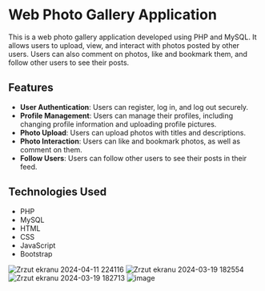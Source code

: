 # Web Photo Gallery Application

This is a web photo gallery application developed using PHP and MySQL. It allows users to upload, view, and interact with photos posted by other users. Users can also comment on photos, like and bookmark them, and follow other users to see their posts.

## Features

- **User Authentication**: Users can register, log in, and log out securely.
- **Profile Management**: Users can manage their profiles, including changing profile information and uploading profile pictures.
- **Photo Upload**: Users can upload photos with titles and descriptions.
- **Photo Interaction**: Users can like and bookmark photos, as well as comment on them.
- **Follow Users**: Users can follow other users to see their posts in their feed.

## Technologies Used
- PHP
- MySQL
- HTML
- CSS
- JavaScript
- Bootstrap

![Zrzut ekranu 2024-04-11 224116](https://github.com/JanKrupiniewicz/php-photoApp-system/assets/128649617/8e9f7203-b7dd-459d-a6ff-98d4cc8c0e3c)
![Zrzut ekranu 2024-03-19 182554](https://github.com/JanKrupiniewicz/php-photoApp-system/assets/128649617/2cc420e8-26de-4053-82fe-f65f942f430a)
![Zrzut ekranu 2024-03-19 182713](https://github.com/JanKrupiniewicz/php-photoApp-system/assets/128649617/6987d0b1-891e-4f5c-bae4-9784609df732)
![image](https://github.com/JanKrupiniewicz/php-photoApp-system/assets/128649617/c0707c97-0042-494b-b43b-fa2eebc65e72)

